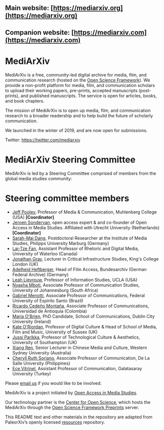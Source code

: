 ## Main website: [https://mediarxiv.org](https://mediarxiv.org)

## Companion website: [https://mediarxiv.com](https://mediarxiv.com)

# MediArXiv

MediArXiv is a free, community-led digital archive for media, film, and communication research (hosted on the [Open Science Framework](https://osf.io/preprints/)). We provide a non-profit platform for media, film, and communication scholars to upload their working papers, pre-prints, accepted manuscripts (post-prints), and published manuscripts. The service is open for articles, books, and book chapters.

The mission of MediArXiv is to open up media, film, and communication research to a broader readership and to help build the future of scholarly communication.

We launched in the winter of 2019, and are now open for submissions.

Twitter: https://twitter.com/mediarxiv

# MediArXiv Steering Committee

MediArXiv is led by a Steering Committee comprised of members from the global media studies community:

# Steering committee members

* [Jeff Pooley](https://jeffpooley.com), Professor of Media & Communication, Muhlenberg College (USA) **[Coordinator]**
* [Jeroen Sondervan](https://www.uu.nl/staff/JSondervan), open access expert & and co-founder of Open Access in Media Studies. Affiliated with Utrecht University (Netherlands) **[Coordinator]**
* [Sarah-Mai Dang](http://www.oabooks.de/about/academic-cv-en/), Postdoctoral Researcher at the Institute of Media Studies, Philipps University Marburg (Germany)
* [Lai-Tze Fan](https://laitzefan.com/), Assistant Professor of Rhetoric and Digital Media, University of Waterloo (Canada)
* [Jonathan Gray](https://jonathangray.org/), Lecturer in Critical Infrastructure Studies, King's College London (UK)
* [Adelheid Heftberger](https://hcommons.org/members/heftberger2017/), Head of Film Access, Bundesarchiv (German Federal Archive) (Germany)
* [Leah Lievrouw](http://www.tft.ucla.edu/2011/09/faculty-leah-lievrouw/), Professor of Information Studies, UCLA (USA)
* [Nyasha Mboti](https://www.uj.ac.za/contact/Pages/Nyasha-Mboti.aspx), Associate Professor of Communication Studies, University of Johannesburg (South Africa)
* [Gabriel Menotti](http://comunicacaosocial.ufes.br/pos-graduacao/POSCOM/detalhes-de-pessoal), Associate Professor of Communications, Federal University of Espírito Santo (Brazil)
* [Ricardo Cedeño Montaña](http://scienti.colciencias.gov.co:8081/cvlac/visualizador/generarCurriculoCv.do?cod_rh=0001350433), Associate Professor of Communications, Universidad de Antioquia (Colombia)
* [Maria O'Brien](https://mobile.twitter.com/dublinbermia?lang=en), PhD Candidate, School of Communications, Dublin City University (Ireland)
* [Kate O'Riordan](http://www.sussex.ac.uk/profiles/30746), Professor of Digital Culture & Head of School of Media, Film and Music, University of Sussex (UK)
* [Jussi Parikka](https://jussiparikka.net/), Professor of Technological Culture & Aesthetics, University of Southampton (UK)
* [Xiang Ren](https://www.westernsydney.edu.au/ics/people/researchers/xiang_ren), Senior Lecturer in Chinese Media and Culture, Western Sydney University (Australia)
* [Cheryll Ruth Soriano](http://www.cheryllsoriano.com/), Associate Professor of Communication, De La Salle University (Philippines)
* [Ece Vitrinel](http://cv.gsu.edu.tr/en/CV/ece-vitrinel), Assistant Professor of Communication, Galatasaray University (Turkey)

Please [email us](mailto:mediarxiv@mediarxiv.com) if you would like to be involved.

MediArXiv is a project initiated by [Open Access in Media Studies](https://oamediastudies.com).

Our technology partner is the [Center for Open Science](https://cos.io/), which hosts the MediArXiv through the [Open Science Framework Preprints](https://osf.io/preprints/) server.

This README text and other materials in the repository are adapted from PaleorXiv’s openly licensed [resources](https://github.com/paleorXiv/resources) repository.

